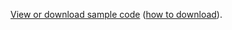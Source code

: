 [View or download sample code](https://github.com/aspnet/Docs/tree/master/aspnetcore/grpc/samples/) ([how to download](xref:index#how-to-download-a-sample)).
